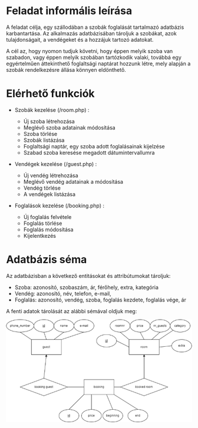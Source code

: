 # Feladat informális leírása
A feladat célja, egy szállodában a szobák foglalását tartalmazó adatbázis karbantartása. Az alkalmazás adatbázisában tároljuk a szobákat, azok tulajdonságait, a vendégeket és a hozzájuk tartozó adatokat.

A cél az, hogy nyomon tudjuk követni, hogy éppen melyik szoba van szabadon, vagy éppen melyik szobában tartózkodik valaki, továbbá egy egyértelműen áttekinthető foglaltsági naptárat hozzunk létre, mely alapján a szobák rendelkezésre állása könnyen eldönthető.

# Elérhető funkciók
- Szobák kezelése (/room.php) :
    - Új szoba létrehozása
    - Meglévő szoba adatainak módosítása
    - Szoba törlése
    - Szobák listázása
    - Foglaltsági naptár, egy szoba adott foglalásainak kijelzése
    - Szabad szoba keresése megadott dátumintervallumra

- Vendégek kezelése (/guest.php) :
    - Új vendég létrehozása
    - Meglévő vendég adatainak a módosítása
    - Vendég törlése
    - A vendégek listázása

- Foglalások kezelése (/booking.php) :
    - Új foglalás felvétele
    - Foglalás törlése
    - Foglalás módosítása
    - Kijelentkezés
    
# Adatbázis séma
Az adatbázisban a következő entitásokat és attribútumokat tároljuk:

- Szoba: azonosító, szobaszám, ár, férőhely, extra, kategória
- Vendég: azonosító, név, telefon, e-mail, 
- Foglalás: azonosító, vendég, szoba, foglalás kezdete, foglalás vége, ár

A fenti adatok tárolását az alábbi sémával oldjuk meg:

![hotelmanschema](./doc/hotelman-schema.png "schema" )
